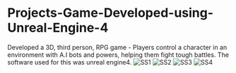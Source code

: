 # Projects-Game-Developed-using-Unreal-Engine-4
Developed a 3D, third person, RPG game - Players control a character in an environment with A.I bots and powers, helping them fight tough battles. The software used for this was unreal engine4.
![SS1](https://user-images.githubusercontent.com/65531006/143144733-bdbc0fde-ab8f-45a8-a3d3-f93f6cfc8c13.png)
![SS2](https://user-images.githubusercontent.com/65531006/143144782-b46a62a4-b35f-4566-9ce6-62255f7d3606.png)
![SS3](https://user-images.githubusercontent.com/65531006/143144801-8541715e-a489-40cb-b4de-83fc57b489a5.png)
![SS4](https://user-images.githubusercontent.com/65531006/143144806-c934cdd7-1b98-4e4d-aae3-448affcad241.png)
